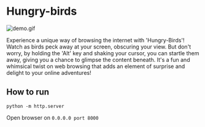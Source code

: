 # Hungry-birds

![demo.gif](./demo.gif)

Experience a unique way of browsing the internet with 'Hungry-Birds'! Watch as birds peck away at your screen, obscuring your view. But don't worry, by holding the 'Alt' key and shaking your cursor, you can startle them away, giving you a chance to glimpse the content beneath. It's a fun and whimsical twist on web browsing that adds an element of surprise and delight to your online adventures!

## How to run
```
python -m http.server
```
Open browser on `0.0.0.0 port 8000`
